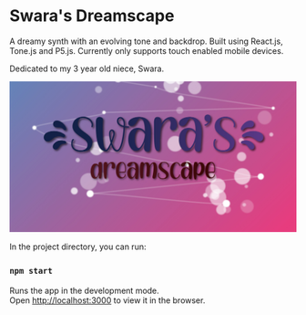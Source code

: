 # Swara's Dreamscape

A dreamy synth with an evolving tone and backdrop. Built using React.js, Tone.js and P5.js. Currently only supports touch enabled mobile devices.

Dedicated to my 3 year old niece, Swara.

![Logo](public/logo-large.jpg?raw=true "Title") 

In the project directory, you can run:

### `npm start`

Runs the app in the development mode.<br />
Open [http://localhost:3000](http://localhost:3000) to view it in the browser.